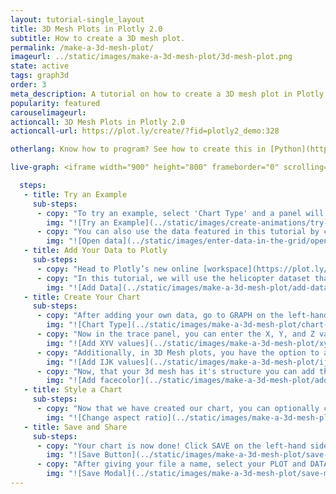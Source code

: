 ```yaml
---
layout: tutorial-single_layout
title: 3D Mesh Plots in Plotly 2.0
subtitle: How to create a 3D mesh plot.
permalink: /make-a-3d-mesh-plot/
imageurl: ../static/images/make-a-3d-mesh-plot/3d-mesh-plot.png
state: active
tags: graph3d
order: 3
meta_description: A tutorial on how to create a 3D mesh plot in Plotly 2.0.
popularity: featured
carouselimageurl:
actioncall: 3D Mesh Plots in Plotly 2.0
actioncall-url: https://plot.ly/create/?fid=plotly2_demo:328

otherlang: Know how to program? See how to create this in [Python](https://plot.ly/python/3d-mesh-plots/) or [R](https://plot.ly/r/3d-mesh-plots/).

live-graph: <iframe width="900" height="800" frameborder="0" scrolling="no" src="//plot.ly/~plotly2_demo/328.embed"></iframe>

  steps:
   - title: Try an Example
     sub-steps:
      - copy: "To try an example, select 'Chart Type' and a panel will appear with chart type options. Once you locate the 3D mesh icon under the '3d'column, you can check out an example before adding your own data by clicking the little graph icon that will show what a sample chart looks like after adding data and playing with the style. You'll also see what labels and style attributes were selected for this specific chart, as well as the end result."
        img: "![Try an Example](../static/images/create-animations/try-an-example.png)"
      - copy: "You can also use the data featured in this tutorial by clicking on 'Open This Data in Plotly' on the left-hand side. It'll open in your workspace."
        img: "![Open data](../static/images/enter-data-in-the-grid/open-this-data.png)"
   - title: Add Your Data to Plotly
     sub-steps:
      - copy: "Head to Plotly’s new online [workspace](https://plot.ly/create) and add your data. You have the option of typing directly in the grid, uploading your file, or entering a URL of an online dataset. Plotly accepts .xls, .xlsx, or .csv files. For more information on how to enter your data, see [this](http://help.plot.ly/add-data-to-the-plotly-grid/) tutorial."
      - copy: "In this tutorial, we will use the helicopter dataset that is available via [Plotly's dataset repo](https://raw.githubusercontent.com/plotly/datasets/master/3d-mesh-helicopter.csv). Simply copy the URL and then navigate back to the Plotly workspace. Now, click 'IMPORT', select the 'By URL' tab, and paste in the the URL."
        img: "![Add Data](../static/images/make-a-3d-mesh-plot/add-data.png)"
   - title: Create Your Chart
     sub-steps:
      - copy: "After adding your own data, go to GRAPH on the left-hand side, then 'Create'. Choose '3D Mesh' in the '3d' column."
        img: "![Chart Type](../static/images/make-a-3d-mesh-plot/chart-type.png)"
      - copy: "Now in the trace panel, you can enter the X, Y, and Z values via the dropdowns to create the plot."
        img: "![Add XYV values](../static/images/make-a-3d-mesh-plot/xyz-values.png)"
      - copy: "Additionally, in 3D Mesh plots, you have the option to add I, J, K values immediately below in the trace panel."
        img: "![Add IJK values](../static/images/make-a-3d-mesh-plot/ijk-values.png)"
      - copy: "Now, that your 3d mesh has it's structure you can add the facecolor. Again, this can be done via the 'facecolor' dropwdown in the same trace panel."
        img: "![Add facecolor](../static/images/make-a-3d-mesh-plot/add-facecolor.png)"
   - title: Style a Chart
     sub-steps:
      - copy: "Now that we have created our chart, you can optionally choose to style it. In this example, we will adjust the aspect ratio. Here, select the 'STYLE' tab on the left-hand side, then 'Layout'. Next select 'Scene', then in the 'Aspect Ratio' dropwdown select 'auto'."
        img: "![Change aspect ratio](../static/images/make-a-3d-mesh-plot/change-aspect-ratio.png)"
   - title: Save and Share
     sub-steps:
      - copy: "Your chart is now done! Click SAVE on the left-hand side."
        img: "![Save Button](../static/images/make-a-3d-mesh-plot/save-button.png)"
      - copy: "After giving your file a name, select your PLOT and DATA as 'Public' or 'Private'. For more information on how sharing works, including the difference between private, public and secret sharing, visit [this](http://help.plot.ly/save-share-and-export-in-plotly/) page."
        img: "![Save Modal](../static/images/make-a-3d-mesh-plot/save-modal.png)"
---
```

